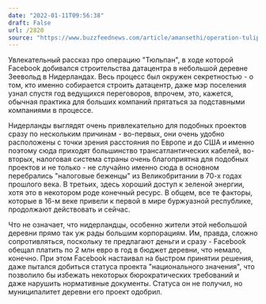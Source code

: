 ```yaml
---
date: "2022-01-11T09:56:38"
draft: False
url: /2820
source: "https://www.buzzfeednews.com/article/amansethi/operation-tulip-inside-facebooks-secretive-push-to-build"
---
```


Увлекательный рассказ про операцию "Тюльпан", в ходе которой Facebook добивался строительства датацентра в небольшой деревне Зеевольд в Нидерландах. Весь процесс был окружен секретностью - о том, кто именно собирается строить датацентр, даже мэр поселения узнал спустя год ведущихся переговоров, впрочем, это, кажется, обычная практика для больших компаний прятаться за подставными компаниями в процессе.

Нидерланды выглядят очень привлекательно для подобных проектов сразу по нескольким причинам - во-первых, они очень удобно расположены с точки зрения расстояния по Европе и до США и именно поэтому сюда приходят большинство трансатлантических кабелей, во-вторых, налоговая система страны очень благоприятна для подобных проектов и не только - не случайно именно сюда в основном перебрались "налоговые беженцы" из Великобритании в 70-х годах прошлого века. В третьих, здесь хороший доступ к зеленой энергии, хотя это в некотором роде конечный ресурс. В общем, все те факторы, которые в 16-м веке привели к первой в мире буржуазной республике, продолжают действовать и сейчас.

Что не означает, что нидерландцы, особенно жители этой небольшой деревни прямо так уж рады большим корпорациям. Им, правда, сложно сопротивляться, поскольку те предлагают деньги и сразу - Facebook обещал платить по 2 млн евро в год в бюджет деревни, что немало, конечно. При этом Facebook настаивал на быстром принятии решения, даже пытался добиться статуса проекта "национального значения", что позволило бы избежать некоторых бюрократических требований и даже нарушить нормативные документы. Статуса он не получил, но муниципалитет деревни его проект одобрил.
